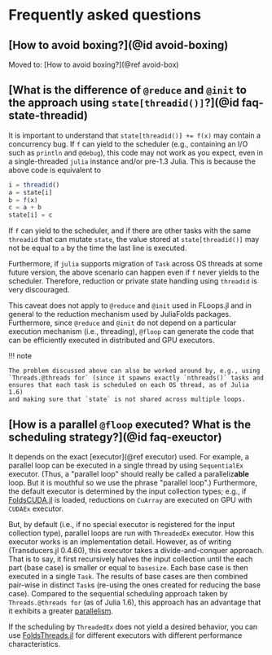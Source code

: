 # Frequently asked questions

## [How to avoid boxing?](@id avoid-boxing)

Moved to: [How to avoid boxing?](@ref avoid-box)

## [What is the difference of `@reduce` and `@init` to the approach using `state[threadid()]`?](@id faq-state-threadid)

It is important to understand that `state[threadid()] += f(x)` may contain a
concurrency bug. If `f` can yield to the scheduler (e.g., containing an I/O
such as `println` and `@debug`), this code may not work as you expect, even
in a single-threaded `julia` instance and/or pre-1.3 Julia. This is because
the above code is equivalent to

```julia
i = threadid()
a = state[i]
b = f(x)
c = a + b
state[i] = c
```

If `f` can yield to the scheduler, and if there are other tasks with the same
`threadid` that can mutate `state`, the value stored at `state[threadid()]`
may not be equal to `a` by the time the last line is executed.

Furthermore, if `julia` supports migration of `Task` across OS threads at
some future version, the above scenario can happen even if `f` never yields
to the scheduler. Therefore, reduction or private state handling using
`threadid` is very discouraged.

This caveat does not apply to `@reduce` and `@init` used in FLoops.jl and in
general to the reduction mechanism used by JuliaFolds packages. Furthermore,
since `@reduce` and `@init` do not depend on a particular execution mechanism
(i.e., threading), `@floop` can generate the code that can be efficiently
executed in distributed and GPU executors.

!!! note

    The problem discussed above can also be worked around by, e.g., using
    `Threads.@threads for` (since it spawns exactly `nthreads()` tasks and
    ensures that each task is scheduled on each OS thread, as of Julia 1.6)
    and making sure that `state` is not shared across multiple loops.

## [How is a parallel `@floop` executed? What is the scheduling strategy?](@id faq-exeuctor)

It depends on the exact [executor](@ref executor) used. For example, a
parallel loop can be executed in a single thread by using `SequentialEx`
executor. (Thus, a "parallel loop" should really be called a
paralleliz**able** loop. But it is mouthful so we use the phrase "parallel
loop".) Furthermore, the default executor is determined by the input
collection types; e.g., if
[FoldsCUDA.jl](https://github.com/JuliaFolds/FoldsCUDA.jl) is loaded,
reductions on `CuArray` are executed on GPU with `CUDAEx` executor.

But, by default (i.e., if no special executor is registered for the input
collection type), parallel loops are run with `ThreadedEx` executor. How this
executor works is an implementation detail. However, as of writing
(Transducers.jl 0.4.60), this executor takes a divide-and-conquer approach.
That is to say, it first recursively halves the input collection until the
each part (base case) is smaller or equal to `basesize`. Each base case is
then executed in a single `Task`. The results of base cases are then combined
pair-wise in distinct `Task`s (re-using the ones created for reducing the
base case). Compared to the sequential scheduling approach taken by
`Threads.@threads for` (as of Julia 1.6), this approach has an advantage that
it exhibits a greater
[parallelism](https://www.cprogramming.com/parallelism.html).

If the scheduling by `ThreadedEx` does not yield a desired behavior, you can
use [FoldsThreads.jl](https://github.com/JuliaFolds2/FoldsThreads.jl) for
different executors with different performance characteristics.

